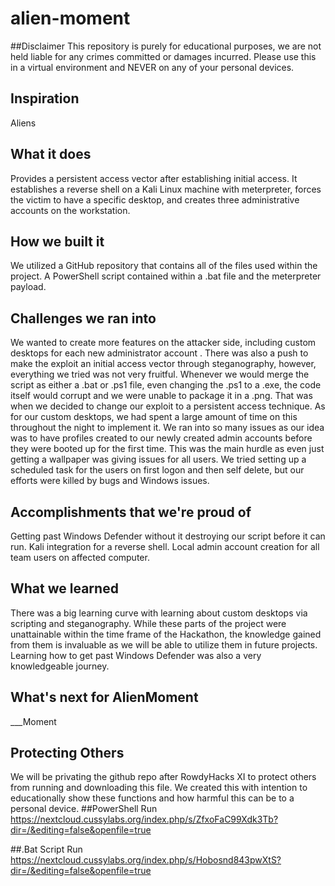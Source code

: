 # alien-moment

##Disclaimer
This repository is purely for educational purposes, we are not held liable for any crimes committed or damages incurred. Please use this in a virtual environment and NEVER on any of your personal devices.
## Inspiration
Aliens 
## What it does
Provides a persistent access vector after establishing initial access. It establishes a reverse shell on a Kali Linux machine with meterpreter, forces the victim to have a specific desktop, and creates three administrative accounts on the workstation.
## How we built it
We utilized a GitHub repository that contains all of the files used within the project. A PowerShell script contained within a .bat file and the meterpreter payload.
## Challenges we ran into
We wanted to create more features on the attacker side, including custom desktops for each new administrator account . There was also a push to make the exploit an initial access vector through steganography, however, everything we tried was not very fruitful. Whenever we would merge the script as either a .bat or .ps1 file, even changing the .ps1 to a .exe, the code itself would corrupt and we were unable to package it in a .png. That was when we decided to change our exploit to a persistent access technique.
As for our custom desktops, we had spent a large amount of time on this throughout the night to implement it. We ran into so many issues as our idea was to have profiles created to our newly created admin accounts before they were booted up for the first time. This was the main hurdle as even just getting a wallpaper was giving issues for all users. We tried setting up a scheduled task for the users on first logon and then self delete, but our efforts were killed by bugs and Windows issues.
## Accomplishments that we're proud of
Getting past Windows Defender without it destroying our script before it can run. Kali integration for a reverse shell. Local admin account creation for all team users on affected computer.
## What we learned
There was a big learning curve with learning about custom desktops via scripting and steganography. While these parts of the project were unattainable within the time frame of the Hackathon, the knowledge gained from them is invaluable as we will be able to utilize them in future projects. Learning how to get past Windows Defender was also a very knowledgeable journey.
## What's next for AlienMoment
___Moment
## Protecting Others
We will be privating the github repo after RowdyHacks XI to protect others from running and downloading this file. We created this with intention to educationally show these functions and how harmful this can be to a personal device.
##PowerShell Run
https://nextcloud.cussylabs.org/index.php/s/ZfxoFaC99Xdk3Tb?dir=/&editing=false&openfile=true

##.Bat Script Run
https://nextcloud.cussylabs.org/index.php/s/Hobosnd843pwXtS?dir=/&editing=false&openfile=true
